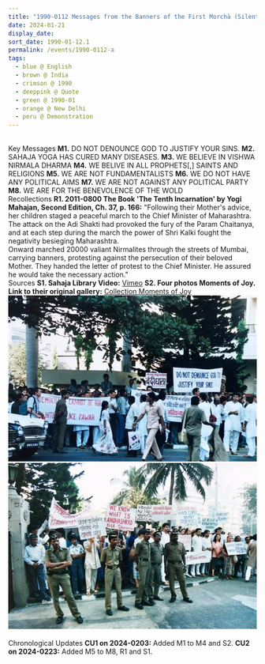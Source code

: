 ```yaml
---
title: "1990-0112 Messages from the Banners of the First Morchā (Silent Demonstration), in front of Secretariat Building (Mantralaya), Churchgate, Mumbai, Maharashtra, India"
date: 2024-01-21
display_date: 
sort_date: 1990-01-12.1
permalink: /events/1990-0112-a
tags:
  - blue @ English
  - brown @ India
  - crimson @ 1990
  - deeppink @ Quote
  - green @ 1990-01
  - orange @ New Delhi
  - peru @ Demonstration
---
```


<br>

<wave-list>
  <list-title color="DarkSeaGreen" width="70">Key Messages</list-title>
  <list-item color="BlanchedAlmond"  width="200"><b>M1.</b> DO NOT DENOUNCE GOD TO JUSTIFY YOUR SINS.</list-item>
  <list-item color="Lavender"  width="200"><b>M2.</b> SAHAJA YOGA HAS CURED MANY DISEASES.</list-item>
  <list-item color="BlanchedAlmond"  width="200"><b>M3.</b> WE BELIEVE IN VISHWA NIRMALA DHARMA</list-item>
  <list-item color="Lavender"  width="200"><b>M4.</b> WE BELIVE IN ALL PROPHETS[,] SAINTS AND RELIGIONS</list-item>
  <list-item color="BlanchedAlmond"  width="200"><b>M5.</b> WE ARE NOT FUNDAMENTALISTS</list-item>
  <list-item color="Lavender"  width="200"><b>M6.</b> WE DO NOT HAVE ANY POLITICAL AIMS</list-item>
  <list-item color="BlanchedAlmond"  width="200"><b>M7.</b> WE ARE NOT AGAINST ANY POLITICAL PARTY</list-item>
  <list-item color="Lavender"  width="200"><b>M8.</b> WE ARE FOR THE BENEVOLENCE OF THE WOLD</list-item>  
</wave-list>

<br>

<wave-list>
  <list-title color="DarkSeaGreen" width="65">Recollections</list-title>
  <list-item color="BlanchedAlmond"  width="280"><b>R1. 2011-0800 The Book 'The Tenth Incarnation' by Yogi Mahajan, Second Edition, Ch. 37, p. 166:</b> "Following their Mother's advice, her children staged a peaceful march to the Chief Minister of Maharashtra. The attack on the Adi Shakti had provoked the fury of the Param Chaitanya, and at each step during the march the power of Shri Kalki fought the negativity besieging Maharashtra.<br>
Onward marched 20000 valiant Nirmalites through the streets of Mumbai, carrying banners, protesting against the persecution  of their beloved Mother. They handed the letter of protest to the Chief Minister. He assured he would take the necessary action."</list-item>
</wave-list>

<br>

<wave-list>
  <list-title color="DarkSeaGreen" width="40">Sources</list-title>
  <list-item color="BlanchedAlmond"  width="280"><b>S1. Sahaja Library Video:</b> <a href="https://vimeo.com/58505336">Vimeo</a></list-item>  
  <list-item color="Lavender"  width="280"><b>S2. Four photos Moments of Joy. Link to their original gallery:</b> <a href="https://eternalmoments.smugmug.com/Collections/Colin-Heinsen-Collection/Moments-of-Joy">Collection Moments of Joy</a></list-item>
</wave-list>

<div style="text-align: center"><img src="/images/1990-0112_First_Morcha_(Silent_Demonstration),_in_front_of_Secretariat_Building,_Mumbai,_Maharashtra,_India_02_(Photo_credit_Colin_Heinsen).png" /></div>

<div style="text-align: center"><img src="/images/1990-0112_First_Morcha_(Silent_Demonstration),_in_front_of_Secretariat_Building,_Mumbai,_Maharashtra,_India_03_(Photo_credit_Colin_Heinsen).png" /></div>

<br>

<wave-list>
  <list-title color="DarkSeaGreen" width="110">Chronological Updates</list-title>
  <list-item color="BlanchedAlmond"  width="280"><b>CU1 on 2024-0203:</b> Added M1 to M4 and S2.</list-item>
  <list-item color="BlanchedAlmond"  width="280"><b>CU2 on 2024-0223:</b> Added M5 to M8, R1 and S1.</list-item>  
</wave-list>